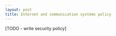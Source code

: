 ```yaml
---
layout: post
title: Internet and communication systems policy
---
```


[TODO - write security policy]

